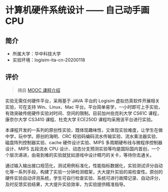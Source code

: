 # 计算机硬件系统设计 —— 自己动手画CPU

## 简介

- 所属大学：华中科技大学
- 实验环境：logisim-ita-cn-20200118


## 评价

> 摘自 [MOOC 课程介绍](https://www.educoder.net/paths/hvbz6g9i)

实验无需任何硬件平台，采用基于 JAVA 平台的 Logisim 虚拟仿真软件开展相关实验，可在支持 Win、Linux、Mac 平台。平台简单易学，一小时即可上手实验，有效突破传统硬件实验对时间、空间的限制。目前加州伯克利大学 CS61C 课程，康奈尔大学 CS3410 课程、杜克大学 ECE250D 课程均采用该平台进行实验。 

本课程开发的一系列的原创性实验，既体现趣味性，又体现实验难度，让学生在做中学，玩中学。原创的海明、CRC 校验码编码流水传输实验、流水乘法器实验、磁盘阵列控制器实验、cache 硬件设计实验、MIPS 多周期硬布线与微程序控制器设计、MIPS 五段流水 CPU 设计、动态分支预测实验等均是国际国内首创，一个个层次递进，由易到难的实验就犹如游戏中设计精巧的关卡，等待你去通关。

通过输入输出接口规范化，测试用例标准化，性能指标数据化，实验测试评分自动化等一系列手段，构建了实验一分钟检测框架，大大提升实验的易检查性。原创的硬件实验自动评测系统，学生可自行检查实验、系统可进行故障记录、自动评分，及时反馈实验结果，大大提升实验效率，为实验提供精准指导。
